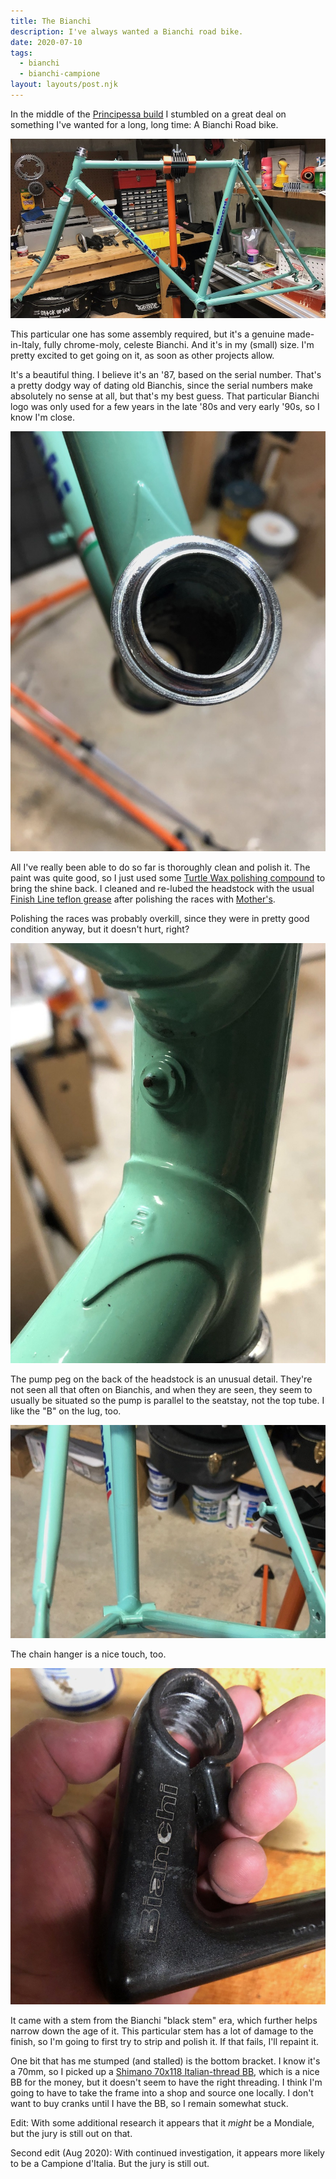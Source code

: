 ```yaml
---
title: The Bianchi
description: I've always wanted a Bianchi road bike.
date: 2020-07-10
tags:
  - bianchi
  - bianchi-campione
layout: layouts/post.njk
---
```


In the middle of the [Principessa build](/posts/july-2020/so-it-begins/) I stumbled on a great deal on something I've wanted for a long, long time: A Bianchi Road bike.

<img src="/img/july-2020/bianchi/frame.jpg" alt="The Bianchi frame." />

This particular one has some assembly required, but it's a genuine made-in-Italy, fully chrome-moly, celeste Bianchi. And it's in my (small) size. I'm pretty excited to get going on it, as soon as other projects allow.

It's a beautiful thing. I believe it's an '87, based on the serial number. That's a pretty dodgy way of dating old Bianchis, since the serial numbers make absolutely no sense at all, but that's my best guess. That particular Bianchi logo was only used for a few years in the late '80s and very early '90s, so I know I'm close.

<img src="/img/july-2020/bianchi/races.jpg" alt="Polished bearing race" class="vert" />

All I've really been able to do so far is thoroughly clean and polish it. The paint was quite good, so I just used some [Turtle Wax polishing compound](https://amzn.to/33BkKql) to bring the shine back. I cleaned and re-lubed the headstock with the usual [Finish Line teflon grease](https://amzn.to/31w8lkF) after polishing the races with [Mother's](https://amzn.to/2XEvGQl). 

Polishing the races was probably overkill, since they were in pretty good condition anyway, but it doesn't hurt, right?

<img src="/img/july-2020/bianchi/pump-peg.jpg" alt="Pump Peg" class="vert" />

The pump peg on the back of the headstock is an unusual detail. They're not seen all that often on Bianchis, and when they are seen, they seem to usually be situated so the pump is parallel to the seatstay, not the top tube. I like the "B" on the lug, too.

<img src="/img/july-2020/bianchi/chain-hanger.jpg" alt="Chain hanger" class="sm"/>

The chain hanger is a nice touch, too.

<img src="/img/july-2020/bianchi/stem.jpg" alt="Stem" class="sm" />

It came with a stem from the Bianchi "black stem" era, which further helps narrow down the age of it. This particular stem has a lot of damage to the finish, so I'm going to first try to strip and polish it. If that fails, I'll repaint it.

One bit that has me stumped (and stalled) is the bottom bracket. I know it's a 70mm, so I picked up a [Shimano 70x118 Italian-thread BB](https://amzn.to/31DtJou), which is a nice BB for the money, but it doesn't seem to have the right threading. I think I'm going to have to take the frame into a shop and source one locally. I don't want to buy cranks until I have the BB, so I remain somewhat stuck.

Edit: With some additional research it appears that it _might_ be a Mondiale, but the jury is still out on that.

Second edit (Aug 2020): With continued investigation, it appears more likely to be a Campione d'Italia. But the jury is still out.